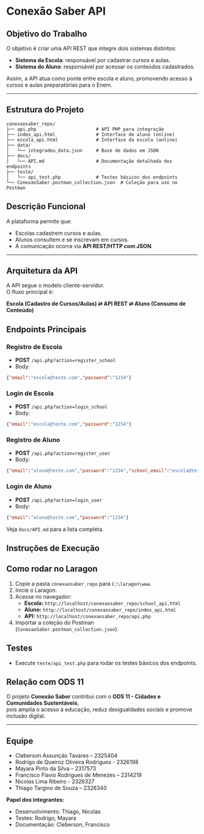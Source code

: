 # Conexão Saber API

## Objetivo do Trabalho  
O objetivo é criar uma API REST que integre dois sistemas distintos:  
- **Sistema da Escola**: responsável por cadastrar cursos e aulas.  
- **Sistema do Aluno**: responsável por acessar os conteúdos cadastrados.  

Assim, a API atua como ponte entre escola e aluno, promovendo acesso à cursos e aulas preparatórias para o Enem.

---

## Estrutura do Projeto
```
conexaosaber_repo/
├── api.php                      # API PHP para integração  
├── index_api.html               # Interface do aluno (online)  
├── escola_api.html              # Interface da escola (online)  
├── data/  
│   └── integradeu_data.json     # Base de dados em JSON  
├── docs/  
│   └── API.md                   # Documentação detalhada dos endpoints  
├── teste/  
│   └── api_test.php             # Testes básicos dos endpoints  
└── ConexaoSaber.postman_collection.json  # Coleção para uso no Postman
```

## Descrição Funcional
A plataforma permite que:
- Escolas cadastrem cursos e aulas.  
- Alunos consultem e se inscrevam em cursos.  
- A comunicação ocorra via **API REST/HTTP com JSON**.

---

## Arquitetura da API
A API segue o modelo cliente-servidor.  
O fluxo principal é:

**Escola (Cadastro de Cursos/Aulas) ⇄ API REST ⇄ Aluno (Consumo de Conteúdo)**

## Endpoints Principais

### Registro de Escola
- **POST** `/api.php?action=register_school`
- Body:
```json
{"email":"escola@teste.com","password":"1234"}
```

### Login de Escola
- **POST** `/api.php?action=login_school`
- Body:
```json
{"email":"escola@teste.com","password":"1234"}
```

### Registro de Aluno
- **POST** `/api.php?action=register_user`
- Body:
```json
{"email":"aluno@teste.com","password":"1234","school_email":"escola@teste.com"}
```

### Login de Aluno
- **POST** `/api.php?action=login_user`
- Body:
```json
{"email":"aluno@teste.com","password":"1234"}
```

Veja `docs/API.md` para a lista completa.

## Instruções de Execução

## Como rodar no Laragon

1. Copie a pasta `conexaosaber_repo` para `C:\laragon\www`.  
2. Inicie o Laragon.  
3. Acesse no navegador:  
   - **Escola:** `http://localhost/conexaosaber_repo/school_api.html`  
   - **Aluno:** `http://localhost/conexaosaber_repo/index_api.html`  
   - **API:** `http://localhost/conexaosaber_repo/api.php`  
4. Importar a coleção do Postman (`ConexaoSaber.postman_collection.json`).

## Testes
- Execute `teste/api_test.php` para rodar os testes básicos dos endpoints.  

## Relação com ODS 11
O projeto **Conexão Saber** contribui com o **ODS 11 - Cidades e Comunidades Sustentáveis**,  
pois amplia o acesso à educação, reduz desigualdades sociais e promove inclusão digital. 

---

## Equipe
- Cleberson Assunção Tavares – 2325404  
- Rodrigo de Queiroz Oliveira Rodrigues - 2326198  
- Mayara Pinto da Silva – 2317573  
- Francisco Flavio Rodrigues de Menezes – 2314219  
- Nicolas Lima Ribeiro - 2326327  
- Thiago Targino de Souza – 2326340  

**Papel dos integrantes:**  
- Desenvolvimento: Thiago, Nicolas  
- Testes: Rodrigo, Mayara  
- Documentação: Cleberson, Francisco  
